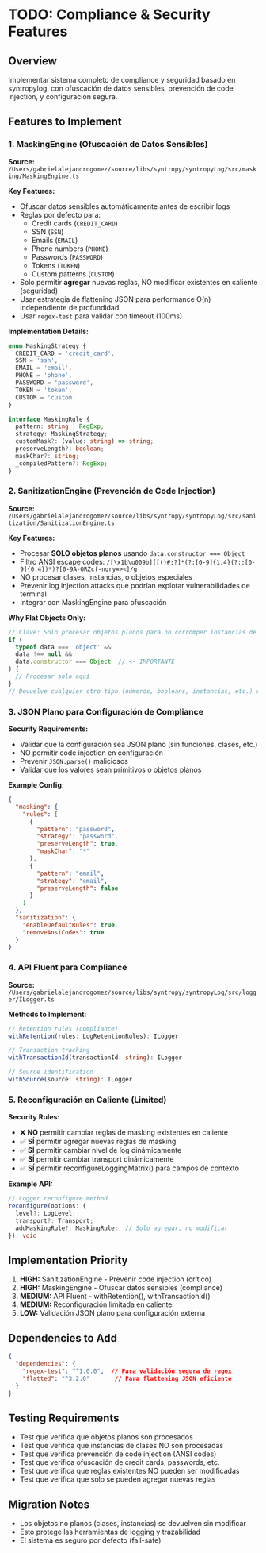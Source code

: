 # TODO: Compliance & Security Features

## Overview
Implementar sistema completo de compliance y seguridad basado en syntropylog, con ofuscación de datos sensibles, prevención de code injection, y configuración segura.

## Features to Implement

### 1. MaskingEngine (Ofuscación de Datos Sensibles)
**Source:** `/Users/gabrielalejandrogomez/source/libs/syntropy/syntropyLog/src/masking/MaskingEngine.ts`

**Key Features:**
- Ofuscar datos sensibles automáticamente antes de escribir logs
- Reglas por defecto para:
  - Credit cards (`CREDIT_CARD`)
  - SSN (`SSN`)
  - Emails (`EMAIL`)
  - Phone numbers (`PHONE`)
  - Passwords (`PASSWORD`)
  - Tokens (`TOKEN`)
  - Custom patterns (`CUSTOM`)
- Solo permitir **agregar** nuevas reglas, NO modificar existentes en caliente (seguridad)
- Usar estrategia de flattening JSON para performance O(n) independiente de profundidad
- Usar `regex-test` para validar con timeout (100ms)

**Implementation Details:**
```typescript
enum MaskingStrategy {
  CREDIT_CARD = 'credit_card',
  SSN = 'ssn',
  EMAIL = 'email',
  PHONE = 'phone',
  PASSWORD = 'password',
  TOKEN = 'token',
  CUSTOM = 'custom'
}

interface MaskingRule {
  pattern: string | RegExp;
  strategy: MaskingStrategy;
  customMask?: (value: string) => string;
  preserveLength?: boolean;
  maskChar?: string;
  _compiledPattern?: RegExp;
}
```

### 2. SanitizationEngine (Prevención de Code Injection)
**Source:** `/Users/gabrielalejandrogomez/source/libs/syntropy/syntropyLog/src/sanitization/SanitizationEngine.ts`

**Key Features:**
- Procesar **SOLO objetos planos** usando `data.constructor === Object`
- Filtro ANSI escape codes: `/[\x1b\u009b][[()#;?]*(?:[0-9]{1,4}(?:;[0-9]{0,4})*)?[0-9A-ORZcf-nqry=><]/g`
- NO procesar clases, instancias, o objetos especiales
- Prevenir log injection attacks que podrían explotar vulnerabilidades de terminal
- Integrar con MaskingEngine para ofuscación

**Why Flat Objects Only:**
```typescript
// Clave: Solo procesar objetos planos para no corromper instancias de clases.
if (
  typeof data === 'object' &&
  data !== null &&
  data.constructor === Object  // <- IMPORTANTE
) {
  // Procesar solo aquí
}
// Devuelve cualquier otro tipo (números, booleans, instancias, etc.) sin modificar
```

### 3. JSON Plano para Configuración de Compliance
**Security Requirements:**
- Validar que la configuración sea JSON plano (sin funciones, clases, etc.)
- NO permitir code injection en configuración
- Prevenir `JSON.parse()` maliciosos
- Validar que los valores sean primitivos o objetos planos

**Example Config:**
```json
{
  "masking": {
    "rules": [
      {
        "pattern": "password",
        "strategy": "password",
        "preserveLength": true,
        "maskChar": "*"
      },
      {
        "pattern": "email",
        "strategy": "email",
        "preserveLength": false
      }
    ]
  },
  "sanitization": {
    "enableDefaultRules": true,
    "removeAnsiCodes": true
  }
}
```

### 4. API Fluent para Compliance
**Source:** `/Users/gabrielalejandrogomez/source/libs/syntropy/syntropyLog/src/logger/ILogger.ts`

**Methods to Implement:**
```typescript
// Retention rules (compliance)
withRetention(rules: LogRetentionRules): ILogger

// Transaction tracking
withTransactionId(transactionId: string): ILogger

// Source identification
withSource(source: string): ILogger
```

### 5. Reconfiguración en Caliente (Limited)
**Security Rules:**
- ❌ **NO** permitir cambiar reglas de masking existentes en caliente
- ✅ **SÍ** permitir agregar nuevas reglas de masking
- ✅ **SÍ** permitir cambiar nivel de log dinámicamente
- ✅ **SÍ** permitir cambiar transport dinámicamente
- ✅ **SÍ** permitir reconfigureLoggingMatrix() para campos de contexto

**Example API:**
```typescript
// Logger reconfigure method
reconfigure(options: {
  level?: LogLevel;
  transport?: Transport;
  addMaskingRule?: MaskingRule;  // Solo agregar, no modificar
}): void
```

## Implementation Priority

1. **HIGH:** SanitizationEngine - Prevenir code injection (crítico)
2. **HIGH:** MaskingEngine - Ofuscar datos sensibles (compliance)
3. **MEDIUM:** API Fluent - withRetention(), withTransactionId()
4. **MEDIUM:** Reconfiguración limitada en caliente
5. **LOW:** Validación JSON plano para configuración externa

## Dependencies to Add

```json
{
  "dependencies": {
    "regex-test": "^1.0.0",  // Para validación segura de regex
    "flatted": "^3.2.0"       // Para flattening JSON eficiente
  }
}
```

## Testing Requirements

- Test que verifica que objetos planos son procesados
- Test que verifica que instancias de clases NO son procesadas
- Test que verifica prevención de code injection (ANSI codes)
- Test que verifica ofuscación de credit cards, passwords, etc.
- Test que verifica que reglas existentes NO pueden ser modificadas
- Test que verifica que solo se pueden agregar nuevas reglas

## Migration Notes

- Los objetos no planos (clases, instancias) se devuelven sin modificar
- Esto protege las herramientas de logging y trazabilidad
- El sistema es seguro por defecto (fail-safe)

